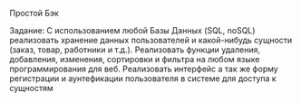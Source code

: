 Простой Бэк

Задание:
С использованием любой Базы Данных (SQL, noSQL) реализовать хранение данных пользователей и какой-нибудь сущности (заказ, товар, работники и т.д.). 
Реализовать функции удаления, добавления, изменения, сортировки и фильтра на любом языке программирования для веб.
Реализовать интерфейс а так же форму регистрации и аунтефикации пользователя в системе для доступа к сущностям
